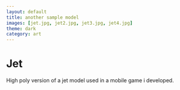 ```yaml
---
layout: default
title: another sample model
images: [jet.jpg, jet2.jpg, jet3.jpg, jet4.jpg]
theme: dark
category: art
---
```


# Jet

High poly version of a jet model used in a mobile game i developed.
